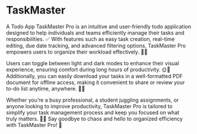 # TaskMaster
 A Todo App
TaskMaster Pro is an intuitive and user-friendly todo application designed to help individuals and teams efficiently manage their tasks and responsibilities. ✅ With features such as easy task creation, real-time editing, due date tracking, and advanced filtering options, TaskMaster Pro empowers users to organize their workload effectively. 📅✨

Users can toggle between light and dark modes to enhance their visual experience, ensuring comfort during long hours of productivity. 🌞🌙 Additionally, you can easily download your tasks in a well-formatted PDF document for offline access, making it convenient to share or review your to-do list anytime, anywhere. 📄💼

Whether you’re a busy professional, a student juggling assignments, or anyone looking to improve productivity, TaskMaster Pro is tailored to simplify your task management process and keep you focused on what truly matters. 🎯💪 Say goodbye to chaos and hello to organized efficiency with TaskMaster Pro! 🚀
